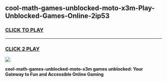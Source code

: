 
## cool-math-games-unblocked-moto-x3m-Play-Unblocked-Games-Online-2ip53
<h3>
<a href="https://premium76.site?title=cool-math-games-unblocked-moto-x3m&ref=25A">CLICK TO PLAY</a></h3>
<hr>

<h3>
<a href="https://premium76.site?title=cool-math-games-unblocked-moto-x3m&ref=25A">CLICK 2 PLAY</a>
  
</h3>

<a href="https://premium76.site?title=cool-math-games-unblocked-moto-x3m&ref=25A"><img src="https://clearcache.store/games.png"></a>


**cool-math-games-unblocked-moto-x3m games unblocked: Your Gateway to Fun and Accessible Online Gaming**
